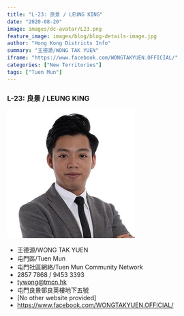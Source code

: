 ```yaml
---
title: "L-23: 良景 / LEUNG KING"
date: "2020-08-20"
image: images/dc-avatar/L23.png
feature_image: images/blog/blog-details-image.jpg
author: "Hong Kong Districts Info"
summary: "王德源/WONG TAK YUEN"
iframe: "https://www.facebook.com/WONGTAKYUEN.OFFICIAL/"
categories: ["New Territories"]
tags: ["Tuen Mun"]
---
```


### L-23: 良景 / LEUNG KING  
![](/images/dc-avatar/L23.png)  

 - 王德源/WONG TAK YUEN  
 - 屯門區/Tuen Mun  
 - 屯門社區網絡/Tuen Mun Community Network  
 - 2857 7868 / 9453 3393  
 - tywong@tmcn.hk  
 - 屯門良景邨良英樓地下五號  
 - [No other website provided]  
 - https://www.facebook.com/WONGTAKYUEN.OFFICIAL/
